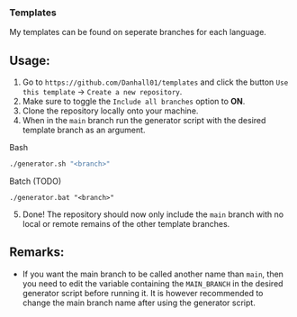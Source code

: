 ### Templates
My templates can be found on seperate branches for each language.

## Usage:
1. Go to `https://github.com/Danhall01/templates` and click the button `Use this template` -> `Create a new repository`.
2. Make sure to toggle the `Include all branches` option to **ON**.
3. Clone the repository locally onto your machine.
4. When in the `main` branch run the generator script with the desired template branch as an argument. 

Bash
```bash
./generator.sh "<branch>"
```
Batch (TODO)
```batch
./generator.bat "<branch>"
```
5. Done! The repository should now only include the `main` branch with no local or remote remains of the other template branches.

## Remarks:
* If you want the main branch to be called another name than `main`, then you need to edit the variable containing the `MAIN_BRANCH` in the desired generator script before running it. It is however recommended to change the main branch name after using the generator script.
